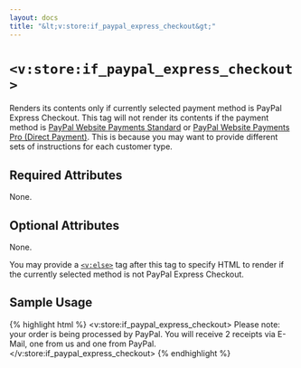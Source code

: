 ```yaml
---
layout: docs
title: "&lt;v:store:if_paypal_express_checkout&gt;"
---
```


# `<v:store:if_paypal_express_checkout>`

Renders its contents only if currently selected payment method is PayPal
Express Checkout. This tag will not render its contents if the payment
method is [PayPal Website Payments Standard](/v_store_if_paypal/) or
[PayPal Website Payments Pro (Direct Payment)](/v_store_if_credit_card/).
This is because you may want to provide different sets of instructions
for each customer type.

## Required Attributes

None.

## Optional Attributes

None.

You may provide a [`<v:else>`](/v_else/) tag after this tag to specify
HTML to render if the currently selected method is not PayPal Express
Checkout.

## Sample Usage

{% highlight html %}
<v:store:if_paypal_express_checkout>
 Please note: your order is being processed by PayPal.
 You will receive 2 receipts via E-Mail, one from us and one from PayPal.
</v:store:if_paypal_express_checkout>
{% endhighlight %}
